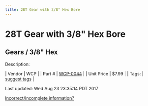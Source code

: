 ```yaml
---
title: 28T Gear with 3/8" Hex Bore
---
```


# 28T Gear with 3/8" Hex Bore
## Gears / 3/8" Hex
Description: 	 

| Vendor | WCP | 
| Part # | [WCP-0044](http://www.wcproducts.net/WCP-0044) | 
| Unit Price | $7.99 | 
| Tags: | [suggest tags](https://docs.google.com/forms/d/e/1FAIpQLSeWyY8v3RgOty-MyWmh9U0iivNYN_molChYyS-0U-o-kOAv_g/viewform) | 

Last updated: Wed Aug 23 23:35:14 PDT 2017

 [Incorrect/Incomplete information?](https://docs.google.com/forms/d/e/1FAIpQLSeWyY8v3RgOty-MyWmh9U0iivNYN_molChYyS-0U-o-kOAv_g/viewform)
